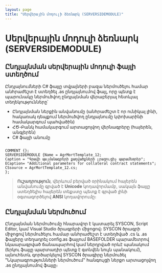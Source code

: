 ```yaml
---
layout: page
title: "Սերվերային մոդուլի ձեռնարկ (SERVERSIDEMODULE)" 
---
```


# Սերվերային մոդուլի ձեռնարկ (SERVERSIDEMODULE)

## Ընդլայնման սերվերային մոդուլի ֆայլի ստեղծում

Ընդլայնումների C# ֆայլը տվյալների բազա ներմուծելու համար անհրաժեշտ է ստեղծել .as ընդլայնումով ֆայլ, որը պետք է պարունակը ներմուծվող ընդլայնման վերաբերյալ հետևյալ տեղեկությունները՝

* Ընդլայնման ներքին անվանումը (անհրաժեշտ է որ ունիկալ լինի, հակառակ դեպքում ներմուծվող ընդլայնումը կփոխարինի համակարգում պահվածին)
* ՀԾ-Բանկ համակարգում արտացոլվող վերնագրերը (հայերեն, անգլերեն)
* C# ֆայլի անումը

```as4x

COMMENT {};
SERVERSIDEMODULE {Name = AgrMortTemplate_12;
Caption = "Գրավի պայմանագրերի քաղվածքների լրացուցիչ պարամետրեր";
ECaption= "Additional parameters for collateral contract statements";
CSsource = AgrMortTemplate_12.cs;
};
```

> **Ուշադրություն**, վերևում բերված օրինակում հայերեն անվանումը գրված է **Unicode** կոդավորմամբ, սակայն ֆայլը ստեղծելիս հայերեն տեքստը պետք է գրված լինի օգտագործելով **ANSI** կոդավորումը։

## Ընդլայնման ներմուծում 

Ընդլայնման ներմուծումը հնարավոր է կատարել SYSCON, Script Editor, կամ Visual Studio ծրագրերի միջոցով։
SYSCON ծրագրի միջոցով ներմուծելու համար անհրաժեշտ է ստեղծված .cs և .as ֆայլերը տեղադրել config.as ֆայլում BASEFOLDER պարամետրով նկաարագրված ճանապարհով կամ ներդրված որևէ պանակում (երկու ֆայլը պարտադիր պետք է գտնվեն նույն պանակում), այնուհետև գործարկելով SYSCON ծրագիրը ներմուծել "Նկարագրությունների ներմուծում" հանգույցի ներքո արտացոլվող .as ընդլայնումով ֆայլը։ 

